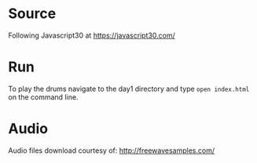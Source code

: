 # Source
Following Javascript30 at https://javascript30.com/

# Run
To play the drums navigate to the day1 directory and type `open index.html` on the command line.

# Audio
Audio files download courtesy of: http://freewavesamples.com/

